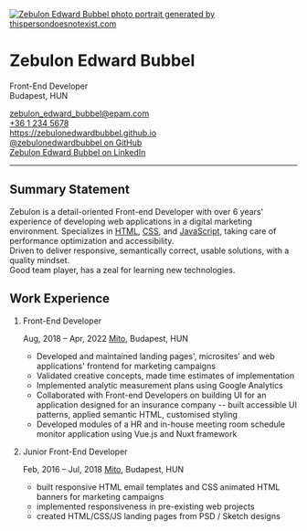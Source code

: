 [![Zebulon Edward Bubbel photo portrait generated by thispersondoesnotexist.com](http://res.cloudinary.com/dfceth4sr/image/upload/c_scale,w_320/v1652737120/thispersondoesnotexist.com_1_m7kfm1.jpg "Zebulon Edward Bubbel portrait")](https://www.thispersondoesnotexist.com/)

# Zebulon Edward Bubbel

Front-End Developer  
Budapest, HUN

[zebulon_edward_bubbel@epam.com](mailto:zebulon_e_bubbel@epam.com)  
[+36 1 234 5678](tel:+3612345678)  
<https://zebulonedwardbubbel.github.io>  
[@zebulonedwardbubbel on GitHub](https://github.com/zebulonedwardbubbel)  
[Zebulon Edward Bubbel on LinkedIn](https://www.linkedin.com/in/zebulonedwardbubbel)

---

## Summary Statement

Zebulon is a detail-oriented Front-end Developer with over 6 years' experience of developing web applications in a digital marketing environment. 
Specializes in [HTML][1], [CSS][2], and [JavaScript][3], taking care of performance optimization and accessibility.  
Driven to deliver responsive, semantically correct, usable solutions, with a quality mindset.  
Good team player, has a zeal for learning new technologies.

[1]: <https://developer.mozilla.org/en-US/docs/Web/HTML> "HyperText Markup Language"
[2]: <https://developer.mozilla.org/en-US/docs/Web/CSS> "Cascading Style Sheets"
[3]: <https://developer.mozilla.org/en-US/docs/Web/JavaScript>

## Work Experience

1. Front-End Developer

    Aug, 2018 – Apr, 2022
    [Mito](https://mito.hu/), Budapest, HUN

    - Developed and maintained landing pages', microsites' and web applications' frontend for marketing campaigns
    - Validated creative concepts, made time estimates of implementation
    - Implemented analytic measurement plans using Google Analytics
    - Collaborated with Front-end Developers on building UI for an application designed for an insurance company -- built accessible UI patterns, applied semantic HTML, customised styling
    - Developed modules of a HR and in-house meeting room schedule monitor application using Vue.js and Nuxt framework

2. Junior Front-End Developer

    Feb, 2016 – Jul, 2018
    [Mito](https://mito.hu/), Budapest, HUN

    - built responsive HTML email templates and CSS animated HTML banners for marketing campaigns
    - implemented responsiveness in pre-existing web projects
    - created HTML/CSS/JS landing pages from PSD / Sketch designs
